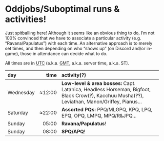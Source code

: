 # Oddjobs/Suboptimal runs & activities!

Just spitballing here! Although it seems like an obvious thing to do, I’m not
100% convinced that we have to associate a particular activity (e.g.
“Ravana/Papulatus”) with each time. An alternative approach is to merely set
times, and then depending on who “shows up” (on Discord and/or in-game), those
in attendance can decide what to do.

All times are in
[UTC](https://en.wikipedia.org/wiki/Coordinated_Universal_Time) (a\.k\.a.
[GMT](https://en.wikipedia.org/wiki/Greenwich_Mean_Time), a\.k\.a. server time,
a\.k\.a. ST).

| day       |   time | activity(?)                                                                                                                                  |
| :-------- | -----: | :------------------------------------------------------------------------------------------------------------------------------------------- |
| Wednesday | ≈12:00 | **Low-level & area bosses:** Capt. Latanica, Headless Horseman, Bigfoot, Black Crow(‽), Kacchuu Musha(‽‽), Leviathan, Manon/Griffey, Pianus… |
| Saturday  | ≈22:00 | **Assorted PQs:** PPQ/MLGPQ, KPQ, LPQ, EPQ, OPQ, LMPQ, MPQ/R&JPQ…                                                                            |
| Sunday    |  05:00 | **Ravana/Papulatus**!                                                                                                                        |
| Sunday    |  08:00 | **SPQ/APQ**!                                                                                                                                 |
